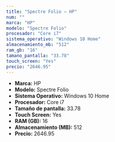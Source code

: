 ```yaml
---
title: "Spectre Folio — HP"
num: ""
marca: "HP"
modelo: "Spectre Folio"
procesador: "Core i7"
sistema_operativo: "Windows 10 Home"
almacenamiento_mb: "512"
ram_gb: "16"
tamano_pantalla: "33.78"
touch_screen: "Yes"
precio: "2646.95"
---
```

<ul>
<li><strong>Marca:</strong> HP</li>
<li><strong>Modelo:</strong> Spectre Folio</li>
<li><strong>Sistema Operativo:</strong> Windows 10 Home</li>
<li><strong>Procesador:</strong> Core i7 </li>
<li><strong>Tamaño de pantalla:</strong> 33.78</li>
<li><strong>Touch Screen:</strong> Yes</li>
<li><strong>RAM (GB):</strong> 16</li>
<li><strong>Almacenamiento (MB):</strong> 512</li>
<li><strong>Precio:</strong> 2646.95</li>
</ul>